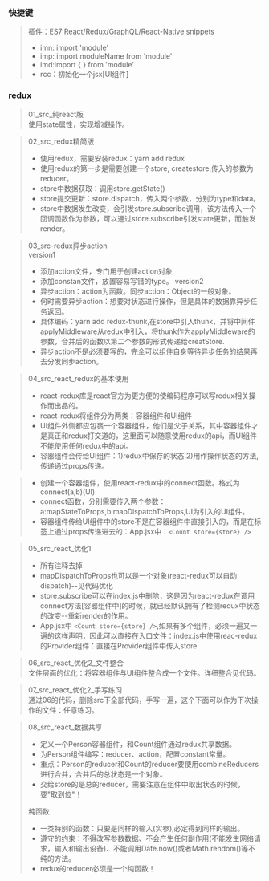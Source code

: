 ### 快捷键 
> 插件：ES7 React/Redux/GraphQL/React-Native snippets 
> + imn: import 'module' 
> + imp: import moduleName from 'module'  
> + imd:import {  } from 'module'   
> + rcc：初始化一个jsx[UI组件]    

### redux
>  01_src_纯react版  
>  使用state属性，实现增减操作。  

>  02_src_redux精简版  
> + 使用redux，需要安装redux：yarn add redux  
> + 使用redux的第一步是需要创建一个store, createstore,传入的参数为reducer。    
> + store中数据获取：调用store.getState() 
> + store提交更新：store.dispatch，传入两个参数，分别为type和data。 
> + store中数据发生改变，会引发store.subscribe调用，该方法传入一个回调函数作为参数，可以通过store.subscribe引发state更新，而触发render。

> 03_src-redux异步action  
> version1
> + 添加action文件，专门用于创建action对象  
> + 添加constan文件，放置容易写错的type。 
> version2
> + 异步action：action为函数。同步action：Object的一般对象。  
> + 何时需要异步action：想要对状态进行操作，但是具体的数据靠异步任务返回。  
> + 具体编码：yarn add redux-thunk,在store中引入thunk，并将中间件applyMiddleware从redux中引入，将thunk作为applyMiddleware的参数，合并后的函数以第二个参数的形式传递给creatStore.  
> + 异步action不是必须要写的，完全可以组件自身等待异步任务的结果再去分发同步action。

> 04_src_react_redux的基本使用  
> + react-redux库是react官方为更方便的使编码程序可以写redux相关操作而出品的。  
> + react-redux将组件分为两类：容器组件和UI组件   
> + UI组件外侧都应包裹一个容器组件，他们是父子关系，其中容器组件才是真正和redux打交道的，这里面可以随意使用redux的api，而UI组件不能使用任何redux中的api。   
> + 容器组件会传给UI组件：1)redux中保存的状态.2)用作操作状态的方法,传递通过props传递。  

> + 创建一个容器组件，使用react-redux中的connect函数。格式为connect(a,b)(UI)  
> + connect函数，分别需要传入两个参数：a:mapStateToProps,b:mapDispatchToProps,UI为引入的UI组件。 
> + 容器组件传给UI组件中的store不是在容器组件中直接引入的，而是在标签上通过props传递进去的：App.jsx中：`<Count store={store} />`  

> 05_src_react_优化1   
> + 所有注释去掉  
> + mapDispatchToProps也可以是一个对象(react-redux可以自动dispatch)--见代码优化    
> + store.subscribe可以在index.js中删除，这是因为react-redux在调用connect方法[容器组件中]的时候，就已经默认拥有了检测redux中状态的改变--重新render的作用。  
> + App.jsx中 `<Count store={store} />`,如果有多个组件，必须一遍又一遍的这样声明，因此可以直接在入口文件：index.js中使用reac-redux的Provider组件：直接在Provider组件中传入store   

> 06_src_react_优化2_文件整合   
> 文件层面的优化：将容器组件与UI组件整合成一个文件。详细整合见代码。  

> 07_src_react_优化2_手写练习  
> 通过06的代码，删除src下全部代码，手写一遍，这个下面可以作为下次操作的文件：任意练习。 

> 08_src_react_数据共享   
> + 定义一个Person容器组件，和Count组件通过redux共享数据。  
> + 为Person组件编写：reducer、action，配置constant常量。   
> + 重点：Person的reducer和Count的reducer要使用combineReducers进行合并，合并后的总状态是一个对象。  
> + 交给store的是总的reducer，需要注意在组件中取出状态的时候，要"取到位"！
> 
> 纯函数  
> + 一类特别的函数：只要是同样的输入(实参),必定得到同样的输出。 
> + 遵守的约束：不得改写参数数据、不会产生任何副作用(不能发生网络请求，输入和输出设备)、不能调用Date.now()或者Math.rendom()等不纯的方法。 
> + redux的reducer必须是一个纯函数！  
